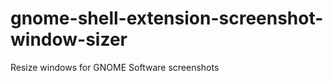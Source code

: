gnome-shell-extension-screenshot-window-sizer
=============================================

Resize windows for GNOME Software screenshots
